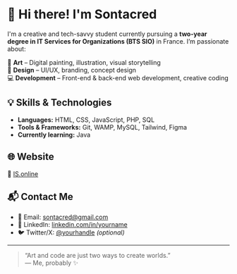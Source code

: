 # 👋 Hi there! I'm Sontacred

I'm a creative and tech-savvy student currently pursuing a **two-year degree in IT Services for Organizations (BTS SIO)** in France. I’m passionate about:

🎨 **Art** – Digital painting, illustration, visual storytelling  
🎨 **Design** – UI/UX, branding, concept design  
💻 **Development** – Front-end & back-end web development, creative coding

## 💡 Skills & Technologies

- **Languages:** HTML, CSS, JavaScript, PHP, SQL  
- **Tools & Frameworks:** Git, WAMP, MySQL, Tailwind, Figma  
- **Currently learning:** Java

## 🌐 Website

🔗 [IS.online](https://your-website.com)

## 📬 Contact Me

- 📧 Email: [sontacred@gmail.com](mailto:your.email@example.com)  
- 💼 LinkedIn: [linkedin.com/in/yourname](https://linkedin.com/in/yourname)  
- 🐦 Twitter/X: [@yourhandle](https://twitter.com/yourhandle) *(optional)*

---

> “Art and code are just two ways to create worlds.”  
> — Me, probably ✨
